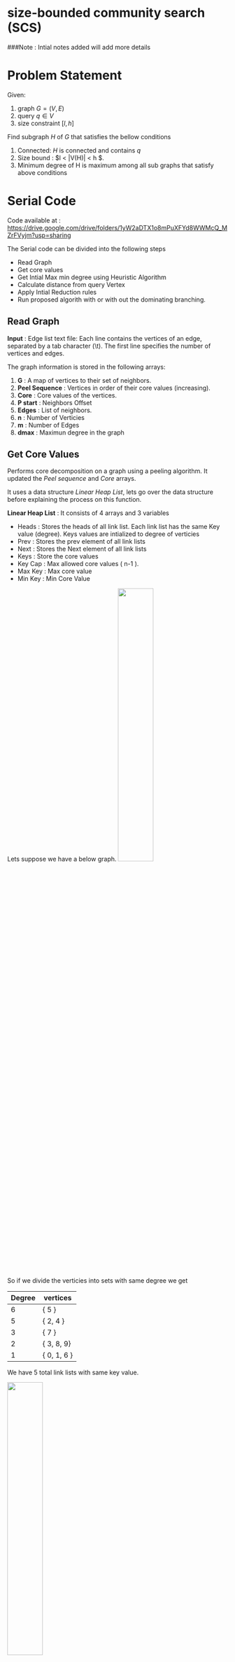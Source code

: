 # size-bounded community search (SCS)

###Note : Intial notes added will add more details 


# Problem Statement

Given:
1. graph $G = (V,E)$
2. query $q \in V$ 
3. size constraint $[l,h]$

Find subgraph $H$ of $G$ that satisfies the bellow conditions
1. Connected: $H$ is connected and contains $q$
2. Size bound : $l < |V(H)| < h $.
3. Minimum degree of H is maximum among all sub graphs that satisfy above conditions



# Serial Code 

Code available at : https://drive.google.com/drive/folders/1yW2aDTX1o8mPuXFYd8WWMcQ_MZrFVyjm?usp=sharing

The Serial code can be divided into the following steps

- Read Graph 
- Get core values 
- Get Intial Max min degree using Heuristic Algorithm 
- Calculate distance from query Vertex
- Apply Intial Reduction rules
- Run proposed algorith with or with out the dominating branching. 

## Read Graph 

**Input** : Edge list text file: Each line contains the vertices of an edge, separated by a tab character (\t). The first line specifies the number of vertices and edges.

The graph information is stored in the following arrays:

1. **G** : A map of vertices to their set of neighbors.
2. **Peel Sequence** : Vertices in order of their core values (increasing).
3. **Core** : Core values of the vertices.
4. **P start** : Neighbors Offset 
5. **Edges** : List of neighbors.
6. **n** : Number of Verticies 
7. **m** : Number of Edges
8. **dmax** : Maximun degree in the graph

## Get Core Values
Performs core decomposition on a graph using a peeling algorithm. It updated the *Peel sequence* and *Core* arrays.

It uses a data structure *Linear Heap List*, lets go over the data structure before explaining the process on this function. 

**Linear Heap List** : It consists of 4 arrays and 3 variables
- Heads : Stores the heads of all link list. Each link list has the same Key value (degree). Keys values are intialized to degree of verticies
- Prev : Stores the prev element of all link lists 
- Next : Stores the Next element of all link lists
- Keys : Store the core values
- Key Cap : Max allowed core values ( n-1 ).
- Max Key : Max core value
- Min Key : Min Core Value 

Lets suppose we have a below graph. 
<img src="pics/graph1.jpg" width="40%" height="40%"/>

So if we divide the verticies into sets with same degree we get 

| Degree | vertices |
|---|---|
| 6 | { 5 } |
| 5 | { 2, 4 }|
| 3 | { 7 }|
| 2 | { 3, 8, 9} |
| 1 | { 0, 1, 6 } |

We have 5 total link lists with same key value. 


<img src="pics\HeapLists.PNG" width="40%" height="40%"/>


As the total number of vertices (n) is 10, the arrays in *Linear Heap List* will be intialized as 

| Index | Index 0 | Index 1 | Index 2 | Index 3 | Index 4 | Index 5 | Index 6 | Index 7 | Index 8 | Index 9 |
|---|---|---|---|---|---|---|---|---|---|---|
|Keys| 1 | 1 | 5 | 2 | 5 | 6 | 1 | 3 | 2 | 2 |
|Head| 10 |6 | 9 | 7 | 10 | 4 | 5 | 10 | 10 | 10 |
|Next| 10 | 0 | 10 | 10 | 2 | 10 | 1 | 10 | 3 | 8 |
|Prev| 1 | 6 | 4 | 8 | 10 | 10 | 10 | 10 | 9 | 10 |

Note: If a value for a index is not available  in Head, Next or Prev it is set to n (10). 


**Core Decomposition Algorithm**

1. Set core values to zero, max core to zero and store the data in *Linear Heap List*. 
2. iterate through 0 to n-1.
3. Remove the vertex with minimum key value from *Linear Heap List*
4. If degree of removed vertex is greater that *max_core*, update *max_core*.
5. Add vertex to *peel Sequence* and its core value (*max_core*) to *Core*.
6. The key of each neighbor of the removed vertex is decreamented by 1 if neighbor has not been assigned a core value. 

## Get Intial Max min degree using Heuristic Algorithm 
Calculates the intial subgraph that statify all the conditions using heuristic algorithm.

We have the following heuristic Algoriths

### Heuristic 1 

**Intializie** 
- Create a vector H to store the subgraph with the maximum minimum degree.
- Initialize kl (the maximum minimum degree) to zero. 
- Create arrays hDegree (to store the degree of vertices in the subgraph) and sta (to track the status of vertices).
- Set sta to zero for all vertices. (sta values: 0 = vertex not in Q or H, 1 = vertex in Q, 2 = vertex in H).
- Create a priority queue Q of vertices, with the priority based on the degree of vertex in the original graph.

**Algorithm**
1. Push query vertex in Queue (Q) and set the status to 1. 
2. while(Q is not empty)
    1. Remove top element from Q. 
    2. Iterate through neighbors of removed element, 
        - If neighbors status is 0, push to Q and set status to 1.
        - If neighbors status is 2, increamnet degree of removed vertex and neighbor in HDegree. 
    3. If size of H >= Lower Bound size, Compare and update Max Min Degree (kl)
    4. if size of H = Upper Bound Size, Break 


### Heuristic 2

**Intializie** 
- Create a vector H to store the subgraph with the maximum minimum degree.
- Initialize kl (the maximum minimum degree) to zero. 
- Create arrays hDegree (to store the degree of vertices in the subgraph) and sta (to track the status of vertices).
- Set sta to zero for all vertices. (sta values: 0 = vertex not in Q or H, 1 = vertex in Q, 2 = vertex in H).
- Create a priority queue Q of vertices, with the priority based on the degree of vertex ($v$) in $H \cup v $.

**Algorithm**
1. Push query vertex in Queue (Q) and set the status to 1. 
2. while Q is not empty
    1. Remove top element from Q. 
    2. Iterate through neighbors of removed element and Calculate the number of neighbors (d_new) each neighbor of the removed vertex has in H.
        - If neighbors status is 0, push to Q and set status to 1.
        - If neighbors status is 1, update prority in Q to d_new. 
        - If neighbors status is 2, increamnet degree of removed vertex and neighbor in HDegree. 
    3. If size of H >= Lower Bound size, Compare and update Max Min Degree (kl)
    4. if size of H = Upper Bound Size, Break 

**Note** : The primary distinction between Heuristic 1 and Heuristic 2 lies in the prioritization criteria. In Heuristic 1, priority is determined by the degree in the original graph, whereas in Heuristic 2, priority is based on the degree in $H \cup v $


## Calculate distance from query Vertex
Calculates the distance of each vetrex from query vertex and stores that information in *q_dist*.

**Intialize**
- Create a array *q_dist* to store distance of each vertex from query vertex, initializing each element to *INF*. 
- Create a Queue (Q) to store the vertices to be processed. 

**Algorithm**
1. While Q is not Empty 
    1. Remove top element (v) from the  Queue. 
    2. itterate throught neighbors of removed vertex. 
        - if neighbors *q_dist* is *INF* update it to be the *q_dist* of the removed vertex plus 1.
        - Push neighbor to the Queue  

**Note** This is a BFS algorithm 

## Apply Intial Reduction rules

Reduced the search space $R$ using reduction rules.

**Reduction Rule 1** : If core value of vertex is less than or equal to  current Min Max degree (kl), remove from Verticies. 

**Reduction Rule 2** :  Diameter (D) is the maximum shortest distance between all pair-wise distance between two vertices in graph

$$
n(k,D) = 
\begin{cases}
    k+D, & \text{if } 1 \leq D \leq 2 \text{ or } k = 1 \\
    K+D+1+\frac{D}{3}\times (k-2), & \text{otherwise} 
\end{cases}
$$

Set n = upper bound size (h) to calculate the Diameter D. 

For all v in R if *q_dist* is less than Diameter D, remove from R


**Intialize**
- G0 : Vector to stores new verticies that were not removed by reduction rules. 
- G0_Edges : Neighbors of G0.
- G0_x : Number of Neighbors of each vertex
- G0_degree : Degree of each vertex.
- inQ :  status to indicate if in Queue or not.  
- Create a Queue Q, to store the verticies to be processed. Push query vertex to Q and set status to 1.  

**Algorithm** 
1. While Q in not Empty
    1. Remove top vertex from Queue, and push vertex to G0.
    2. Iterate through neighbors of removed vertex. 
        - if core value is greater than Min max degree and *q_dist* is greater than Diameter. 
            - Add neighbor to new Neighbor list *G0_Edges* of vertex.
            - Increase num neighbors and degree of vertex in *G0_x* and *G0_degree*. 
        - if  neighbors status is 0, push to Queue and set status to 1. 

**Note** : This algorithm is also BFS staring from the query vertex 






## Proposed algorithm with dominating branching. 

This a a recursive Algorithm. 

**Intialize**
- VI : Vector of verticies that are in subgraph (C). Push query vertex in VI
- inVI : Status indicating whether in VI or not. Set status of query vertex to 1 and rest to zero. 
- VR :  Vector of verticies that are not in  subgraph (R = G - C - verticies removed by intial reduction rules). Push all verticies except query vertex to VR. 
- inVR : Status indicating whether in VR or not. Set status to 1 for all verticies, except for query vertex. Set to 0 for query vertex. 
- degVI : Degree in VI, set to 0 for all verticies
- degVIVR : Degree in VI $\cup$ VR. intialize to value of *G0_degree* for all verticies. 
- NEI : Vector that stores the Neighbors of all verticies of VI (C) that are present in VR (R).
- inNEI : Status indicates if in NEI or not. 
- NEI_score : Stores the connection score value

**Algorithm**
1. Run function on VI (C), VR (R). 
2. If size of VI in between l and h, min degree of VI is greater than max min degree, update max min degree. 
3. if size of VI is greater than or equal to upper bound size, Break 
4. Apply reduction rules on VR 
5. Calculate Upper bound degree for current VI and VR. 
5. If size of VI is less than H, VR is not empty and Upper bound degree > MAx Min degree 
    - Find Ustar 
    - Find dominating set of Ustar
    - Iterate through dominating set ($dv_{i}$)
        - Call function recursively on $VI \cup \{ustar, dv_{i}\}$ and  $ VR \text{\ } \{dv_{1} \text{to} dv_{i}\}$
6. call function recursively on $VI \cup \{ustar\}$ and $VR \text{\ } \{\text{ustar, dominating set}\}$
7. call function recursively on $VI$ and $VR \text{\ } \{\text{ustar, dominating set}\}$

### Calculate Upper bound degree for current VI and VR.

**Degree Based**
1. $U_{d} = min_{u \in C} min (d_{C \cup R}(u), d_{C}(u)+h-|C|)$
2. if $U_{d}$ is less than or equal to  Max Min degree, reject the branch. 

**Algorithm**











## Notes


### Progress

1. Implemented draft version, with reduction rule 1,2,3. (Returns right answer)
2. Need to implement time efficient version. (Fixed length array at the beginning) -Implementation compeleted 
3. Need to implement size efficient version. (Shared memory version ).
4. Compare results. 

### Our code 

**Explaination**

1. Read Graphs : The Graph should be edge list (seperated by tab ) with the first line represents numVerticies and numEdges
    The Data is stored in 
        1. pstart : Neighbors offset
        2. edges : Neighbor list
        3. degree : Degree of each vertex 
        4. q_dist : Distance from query vertex of each vertex
        5. core : Core value of each vertex

2. Get Core values of each vertex (currently on CPU): Calculated the core values of each vertex and stores that in Core array. 
TODO: Move to GPU

3. Calculate distance from query vertex (currenlty on CPU) : Calculates the distance of all vertices from query vertex and stores that info in q_dist

4. IntialReductionRules (GPU): copies vertices with core values > Klower and distance from QID <  upperBoundSize.

<img src="pics\Intial Reduction Rules.png"/>

5. CompressTask (GPU) : Compress array returned by IntialReductionRules Kernel. 

<img src="pics/Compress Task.png"/>

6. Process Task (GPU) :  This kernel applies a reduction rule to prune the set $\( R \)$. It also compares and updates the minimum degree, calculates $\( u^* \)$, and determines the potential maximum minimum degree of each subgraph. Using the current task (subgraph) and $\( u^* \)$, it generates new tasks (subgraphs) if the potential maximum degree exceeds $\( k_{\text{lower}} \)$. These new tasks are then added to the task array.

<img src="pics/ustar and size.png"/>


7. Expand Task (GPU): 

<img src="pics/Expand Task.png"/>




